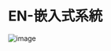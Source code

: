# EN-嵌入式系統

![image](https://user-images.githubusercontent.com/89717315/132114876-e4f9ec79-6ab2-478a-8b38-ae8ee0f26962.png)


